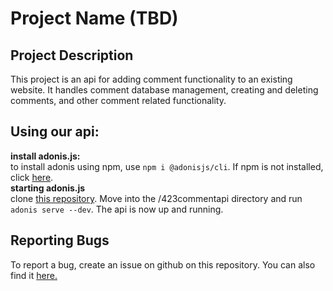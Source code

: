 # Project Name (TBD)

## Project Description
This project is an api for adding comment functionality
to an existing website. It handles comment database management, creating and deleting comments,
and other comment related functionality. 

## Using our api:
**install adonis.js:**\
to install adonis using npm, use `npm i @adonisjs/cli`. If npm is not installed, click [here](https://www.npmjs.com/get-npm). \
**starting adonis.js**\
clone [this repository](https://github.com/aalleexxss/ESOF432.git). Move into the /423commentapi directory and run `adonis serve --dev`. The api is now up and running.



## Reporting Bugs
To report a bug, create an issue on github on this repository. You can also find it [here.](https://github.com/aalleexxss/ESOF432/issues)
